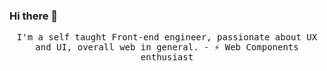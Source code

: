 ### Hi there 👋
<p align="center">
  <samp>   
    I'm a self taught Front-end engineer, passionate about UX and UI, overall web in general.
    - ⚡ Web Components enthusiast
  </samp>
</p>

<!--
**dsadhanala/dsadhanala** is a ✨ _special_ ✨ repository because its `README.md` (this file) appears on your GitHub profile.

Here are some ideas to get you started:

- 🔭 I’m currently working on ...
- 🌱 I’m currently learning ...
- 👯 I’m looking to collaborate on ...
- 🤔 I’m looking for help with ...
- 💬 Ask me about ...
- 📫 How to reach me: ...
- 😄 Pronouns: ...
- ⚡ Fun fact: ...
-->

